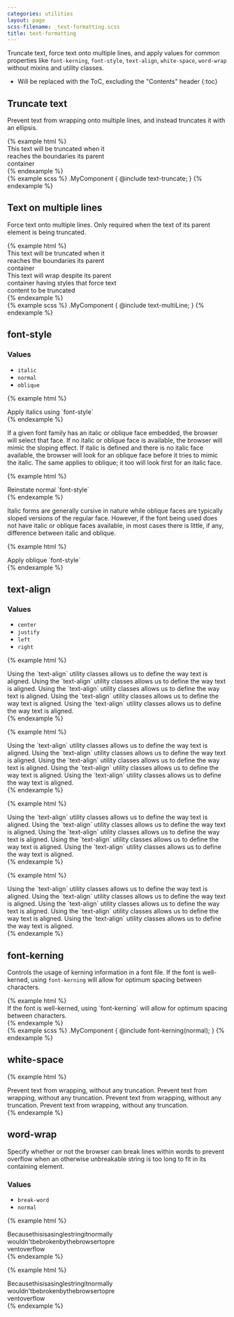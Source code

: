```yaml
---
categories: utilities
layout: page
scss-filename: _text-formatting.scss
title: text-formatting
---
```

Truncate text, force text onto multiple lines, and apply values for common properties like `font-kerning`, `font-style`, `text-align`, `white-space`, `word-wrap` without mixins and utility classes.

* Will be replaced with the ToC, excluding the "Contents" header
{:toc}

## Truncate text
Prevent text from wrapping onto multiple lines, and instead truncates it with an ellipsis.

<div class="DocsExample DocsExample--grouped">
{% example html %}
<div class="u-background-color--gray-13" style="width: 50%;">
  <div class="u-text-truncate">
    This text will be truncated when it reaches the boundaries its parent container
  </div>
</div>
{% endexample %}
</div>

<div class="DocsExample DocsExample--renderHidden">
{% example scss %}
.MyComponent {
  @include text-truncate;
}
{% endexample %}
</div>


## Text on multiple lines
Force text onto multiple lines. Only required when the text of its parent element is being truncated.

<div class="DocsExample DocsExample--grouped">
{% example html %}
<div class="u-text-truncate" style="width: 50%;">
  <div class="u-background-color--gray-15 u-text-truncate">
    This text will be truncated when it reaches the boundaries its parent container
  </div>
  <div class="u-background-color--gray-13 u-text-multiLine">
    This text will wrap despite its parent container having styles that force text content to be truncated  
  </div>
</div>
{% endexample %}
</div>

<div class="DocsExample DocsExample--renderHidden">
{% example scss %}
.MyComponent {
  @include text-multiLine;
}
{% endexample %}
</div>


## font-style

### Values
* `italic`
* `normal`
* `oblique`

{% example html %}
<div class="u-font-style--italic">
  Apply italics using `font-style`
</div>
{% endexample %}

If a given font family has an italic or oblique face embedded, the browser will select that face. If no italic or oblique face is available, the browser will mimic the sloping effect. If italic is defined and there is no italic face available, the browser will look for an oblique face before it tries to mimic the italic. The same applies to oblique; it too will look first for an italic face.

{% example html %}
<div class="u-font-style--normal">
  Reinstate normal `font-style`
</div>
{% endexample %}

Italic forms are generally cursive in nature while oblique faces are typically sloped versions of the regular face. However, if the font being used does not have italic or oblique faces available, in most cases there is little, if any, difference between italic and oblique.

{% example html %}
<div class="u-font-style--oblique">
  Apply oblique `font-style`
</div>
{% endexample %}


## text-align

### Values
* `center`
* `justify`
* `left`
* `right`

{% example html %}
<div class="u-text-align--center">
  Using the `text-align` utility classes allows us to define the way text is aligned. Using the `text-align` utility classes allows us to define the way text is aligned. Using the `text-align` utility classes allows us to define the way text is aligned. Using the `text-align` utility classes allows us to define the way text is aligned. Using the `text-align` utility classes allows us to define the way text is aligned.
</div>
{% endexample %}

{% example html %}
<div class="u-text-align--justify">
  Using the `text-align` utility classes allows us to define the way text is aligned. Using the `text-align` utility classes allows us to define the way text is aligned. Using the `text-align` utility classes allows us to define the way text is aligned. Using the `text-align` utility classes allows us to define the way text is aligned. Using the `text-align` utility classes allows us to define the way text is aligned.
</div>
{% endexample %}

{% example html %}
<div class="u-text-align--left">
  Using the `text-align` utility classes allows us to define the way text is aligned. Using the `text-align` utility classes allows us to define the way text is aligned. Using the `text-align` utility classes allows us to define the way text is aligned. Using the `text-align` utility classes allows us to define the way text is aligned. Using the `text-align` utility classes allows us to define the way text is aligned.
</div>
{% endexample %}

{% example html %}
<div class="u-text-align--right">
  Using the `text-align` utility classes allows us to define the way text is aligned. Using the `text-align` utility classes allows us to define the way text is aligned. Using the `text-align` utility classes allows us to define the way text is aligned. Using the `text-align` utility classes allows us to define the way text is aligned. Using the `text-align` utility classes allows us to define the way text is aligned.
</div>
{% endexample %}


## font-kerning
Controls the usage of kerning information in a font file. If the font is well-kerned, using `font-kerning` will allow for optimum spacing between characters.

<div class="DocsExample DocsExample--grouped">
{% example html %}
<div class="u-font-kerning--normal">
  If the font is well-kerned, using `font-kerning` will allow for optimum spacing between characters.
</div>
{% endexample %}
</div>

<div class="DocsExample DocsExample--renderHidden">
{% example scss %}
.MyComponent {
  @include font-kerning(normal);
}
{% endexample %}
</div>


## white-space
{% example html %}
<div class="u-background-color--gray-13 u-overflow--hidden">
  <div class="u-white-space--nowrap">
    Prevent text from wrapping, without any truncation. Prevent text from wrapping, without any truncation. Prevent text from wrapping, without any truncation. Prevent text from wrapping, without any truncation.
  </div>
</div>
{% endexample %}


## word-wrap
Specify whether or not the browser can break lines within words to prevent overflow when an otherwise unbreakable string is too long to fit in its containing element.

### Values
* `break-word`
* `normal`

{% example html %}
<div class="u-background-color--gray-13" style="width: 50%;">
  <div class="u-word-wrap--break-word">
    Becausethisisasinglestringitnormallywouldn'tbebrokenbythebrowsertopreventoverflow
  </div>
</div>
{% endexample %}

{% example html %}
<div class="u-background-color--gray-13" style="width: 50%;">
  <div class="u-word-wrap--normal">
    Becausethisisasinglestringitnormallywouldn'tbebrokenbythebrowsertopreventoverflow
  </div>
</div>
{% endexample %}
